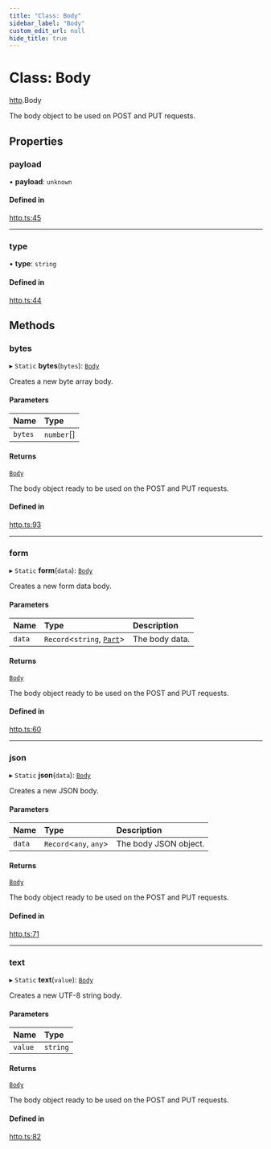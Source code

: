 ```yaml
---
title: "Class: Body"
sidebar_label: "Body"
custom_edit_url: null
hide_title: true
---
```


# Class: Body

[http](../modules/http.md).Body

The body object to be used on POST and PUT requests.

## Properties

### payload

• **payload**: `unknown`

#### Defined in

[http.ts:45](https://github.com/tauri-apps/tauri/blob/4339b46/tooling/api/src/http.ts#L45)

___

### type

• **type**: `string`

#### Defined in

[http.ts:44](https://github.com/tauri-apps/tauri/blob/4339b46/tooling/api/src/http.ts#L44)

## Methods

### bytes

▸ `Static` **bytes**(`bytes`): [`Body`](http.body.md)

Creates a new byte array body.

#### Parameters

| Name | Type |
| :------ | :------ |
| `bytes` | `number`[] |

#### Returns

[`Body`](http.body.md)

The body object ready to be used on the POST and PUT requests.

#### Defined in

[http.ts:93](https://github.com/tauri-apps/tauri/blob/4339b46/tooling/api/src/http.ts#L93)

___

### form

▸ `Static` **form**(`data`): [`Body`](http.body.md)

Creates a new form data body.

#### Parameters

| Name | Type | Description |
| :------ | :------ | :------ |
| `data` | `Record`<`string`, [`Part`](../modules/http.md#part)\> | The body data. |

#### Returns

[`Body`](http.body.md)

The body object ready to be used on the POST and PUT requests.

#### Defined in

[http.ts:60](https://github.com/tauri-apps/tauri/blob/4339b46/tooling/api/src/http.ts#L60)

___

### json

▸ `Static` **json**(`data`): [`Body`](http.body.md)

Creates a new JSON body.

#### Parameters

| Name | Type | Description |
| :------ | :------ | :------ |
| `data` | `Record`<`any`, `any`\> | The body JSON object. |

#### Returns

[`Body`](http.body.md)

The body object ready to be used on the POST and PUT requests.

#### Defined in

[http.ts:71](https://github.com/tauri-apps/tauri/blob/4339b46/tooling/api/src/http.ts#L71)

___

### text

▸ `Static` **text**(`value`): [`Body`](http.body.md)

Creates a new UTF-8 string body.

#### Parameters

| Name | Type |
| :------ | :------ |
| `value` | `string` |

#### Returns

[`Body`](http.body.md)

The body object ready to be used on the POST and PUT requests.

#### Defined in

[http.ts:82](https://github.com/tauri-apps/tauri/blob/4339b46/tooling/api/src/http.ts#L82)
